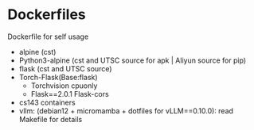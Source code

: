 # Dockerfiles

Dockerfile for self usage

- alpine (cst)
- Python3-alpine (cst and UTSC source for apk | Aliyun source for pip)
- flask (cst and UTSC source)
- Torch-Flask(Base:flask)
  - Torchvision cpuonly
  - Flask==2.0.1 Flask-cors
- cs143 containers
- vllm: (debian12 + micromamba + dotfiles for vLLM==0.10.0): read Makefile for details
